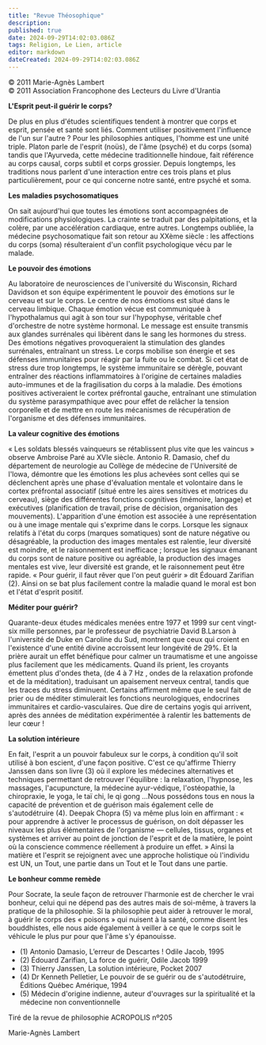```yaml
---
title: "Revue Théosophique"
description: 
published: true
date: 2024-09-29T14:02:03.086Z
tags: Religion, Le Lien, article
editor: markdown
dateCreated: 2024-09-29T14:02:03.086Z
---
```


<p class="v-card v-sheet theme--light grey lighten-3 px-2">© 2011 Marie-Agnès Lambert<br>© 2011 Association Francophone des Lecteurs du Livre d'Urantia</p>

**L'Esprit peut-il guérir le corps?**

De plus en plus d'études scientifiques tendent à montrer que corps et esprit, pensée et santé sont liés. Comment utiliser positivement l'influence de l'un sur l'autre ? Pour les philosophies antiques, l'homme est une unité triple. Platon parle de l'esprit (noüs), de l'âme (psyché) et du corps (soma) tandis que l'Ayurveda, cette médecine traditionnelle hindoue, fait référence au corps causal, corps subtil et corps grossier. Depuis longtemps, les traditions nous parlent d'une interaction entre ces trois plans et plus particulièrement, pour ce qui concerne notre santé, entre psyché et soma.

**Les maladies psychosomatiques**

On sait aujourd'hui que toutes les émotions sont accompagnées de modifications physiologiques. La crainte se traduit par des palpitations, et la colère, par une accélération cardiaque, entre autres. Longtemps oubliée, la médecine psychosomatique fait son retour au XXème siècle : les affections du corps (soma) résulteraient d'un conflit psychologique vécu par le malade.

**Le pouvoir des émotions**

Au laboratoire de neurosciences de l'université du Wisconsin, Richard Davidson et son équipe expérimentent le pouvoir des émotions sur le cerveau et sur le corps. Le centre de nos émotions est situé dans le cerveau limbique. Chaque émotion vécue est communiquée à l'hypothalamus qui agit à son tour sur l'hypophyse, véritable chef d'orchestre de notre système hormonal. Le message est ensuite transmis aux glandes surrénales qui libèrent dans le sang les hormones du stress. Des émotions négatives provoqueraient la stimulation des glandes surrénales, entraînant un stress. Le corps mobilise son énergie et ses défenses immunitaires pour réagir par la fuite ou le combat. Si cet état de stress dure trop longtemps, le système immunitaire se dérègle, pouvant entraîner des réactions inflammatoires à l'origine de certaines maladies auto-immunes et de la fragilisation du corps à la maladie. Des émotions positives activeraient le cortex préfrontal gauche, entraînant une stimulation du système parasympathique avec pour effet de relâcher la tension corporelle et de mettre en route les mécanismes de récupération de l'organisme et des défenses immunitaires.

**La valeur cognitive des émotions**

« Les soldats blessés vainqueurs se rétablissent plus vite que les vaincus » observe Ambroise Paré au XVIe siècle. Antonio R. Damasio, chef du département de neurologie au Collège de médecine de l'Université de l'lowa, démontre que les émotions les plus achevées sont celles qui se déclenchent après une phase d'évaluation mentale et volontaire dans le cortex préfrontal associatif (situé entre les aires sensitives et motrices du cerveau), siège des différentes fonctions cognitives (mémoire, langage) et exécutives (planification de travail, prise de décision, organisation des mouvements). L'apparition d'une émotion est associée à une représentation ou à une image mentale qui s'exprime dans le corps. Lorsque les signaux relatifs à l'état du corps (marques somatiques) sont de nature négative ou désagréable, la production des images mentales est ralentie, leur diversité est moindre, et le raisonnement est inefficace ; lorsque les signaux émanant du corps sont de nature positive ou agréable, la production des images mentales est vive, leur diversité est grande, et le raisonnement peut être rapide. « Pour guérir, il faut rêver que l'on peut guérir » dit Édouard Zarifian (2). Ainsi on se bat plus facilement contre la maladie quand le moral est bon et l'état d'esprit positif.

**Méditer pour guérir?**

Quarante-deux études médicales menées entre 1977 et 1999 sur cent vingt-six mille personnes, par le professeur de psychiatrie David B.Larson à l'université de Duke en Caroline du Sud, montrent que ceux qui croient en l'existence d'une entité divine accroissent leur longévité de 29\%. Et la prière aurait un effet bénéfique pour calmer un traumatisme et une angoisse plus facilement que les médicaments. Quand ils prient, les croyants émettent plus d'ondes theta, (de 4 à 7 Hz , ondes de la relaxation profonde et de la méditation), traduisant un apaisement nerveux central, tandis que les traces du stress diminuent. Certains affirment même que le seul fait de prier ou de méditer stimulerait les fonctions neurologiques, endocrines immunitaires et cardio-vasculaires. Que dire de certains yogis qui arrivent, après des années de méditation expérimentée à ralentir les battements de leur cœur !

**La solution intérieure**

En fait, l'esprit a un pouvoir fabuleux sur le corps, à condition qu'il soit utilisé à bon escient, d'une façon positive. C'est ce qu'affirme Thierry Janssen dans son livre (3) où il explore les médecines alternatives et techniques permettant de retrouver l'équilibre : la relaxation, l'hypnose, les massages, l'acupuncture, la médecine ayur-védique, l'ostéopathie, la chiropraxie, le yoga, le taï chi, le qi gong ...Nous possédons tous en nous la capacité de prévention et de guérison mais également celle de s'autodétruire (4). Deepak Chopra (5) va même plus loin en affirmant : « pour apprendre à activer le processus de guérison, on doit dépasser les niveaux les plus élémentaires de l'organisme — cellules, tissus, organes et systèmes et arriver au point de jonction de l'esprit et de la matière, le point où la conscience commence réellement à produire un effet. » Ainsi la matière et l'esprit se rejoignent avec une approche holistique où l'individu est UN, un Tout, une partie dans un Tout et le Tout dans une partie.

**Le bonheur comme remède**

Pour Socrate, la seule façon de retrouver l'harmonie est de chercher le vrai bonheur, celui qui ne dépend pas des autres mais de soi-même, à travers la pratique de la philosophie. Si la philosophie peut aider à retrouver le moral, à guérir le corps des « poisons » qui nuisent à la santé, comme disent les bouddhistes, elle nous aide également à veiller à ce que le corps soit le véhicule le plus pur pour que l'âme s'y épanouisse.


- (1) Antonio Damasio, L’erreur de Descartes ! Odile Jacob, 1995
- (2) Édouard Zarifian, La force de guérir, Odile Jacob 1999
- (3) Thierry Janssen, La solution intérieure, Pocket 2007
- (4) Dr Kenneth Pelletier, Le pouvoir de se guérir ou de s'autodétruire, Éditions Québec Amérique, 1994
- (5) Médecin d'origine indienne, auteur d'ouvrages sur la spiritualité et la médecine non conventionnelle

Tiré de la revue de philosophie ACROPOLIS nº205

Marie-Agnès Lambert